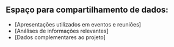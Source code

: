 ## Espaço para compartilhamento de dados:
* [Apresentações utilizados em eventos e reuniões]
* [Análises de informações relevantes]
* [Dados complementares ao projeto]
